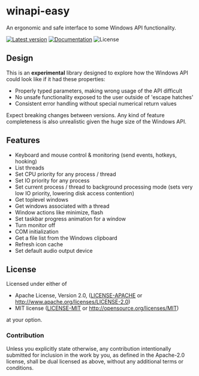 # winapi-easy
An ergonomic and safe interface to some Windows API functionality.

[![Latest version](https://img.shields.io/crates/v/winapi-easy)](https://crates.io/crates/winapi-easy)
[![Documentation](https://docs.rs/winapi-easy/badge.svg)](https://docs.rs/winapi-easy)
![License](https://img.shields.io/crates/l/winapi-easy)

## Design

This is an **experimental** library designed to explore how the Windows API could look like if it had these properties:

* Properly typed parameters, making wrong usage of the API difficult
* No unsafe functionality exposed to the user outside of 'escape hatches'
* Consistent error handling without special numerical return values

Expect breaking changes between versions. Any kind of feature completeness is also unrealistic given the huge size
of the Windows API.

## Features

* Keyboard and mouse control & monitoring (send events, hotkeys, hooking)
* List threads
* Set CPU priority for any process / thread
* Set IO priority for any process
* Set current process / thread to background processing mode (sets very low IO priority, lowering disk access contention)
* Get toplevel windows
* Get windows associated with a thread
* Window actions like minimize, flash
* Set taskbar progress animation for a window
* Turn monitor off
* COM initialization
* Get a file list from the Windows clipboard
* Refresh icon cache
* Set default audio output device

## License

Licensed under either of

 * Apache License, Version 2.0, ([LICENSE-APACHE](LICENSE-APACHE) or http://www.apache.org/licenses/LICENSE-2.0)
 * MIT license ([LICENSE-MIT](LICENSE-MIT) or http://opensource.org/licenses/MIT)

at your option.

### Contribution

Unless you explicitly state otherwise, any contribution intentionally submitted
for inclusion in the work by you, as defined in the Apache-2.0 license, shall be dual licensed as above, without any
additional terms or conditions.
